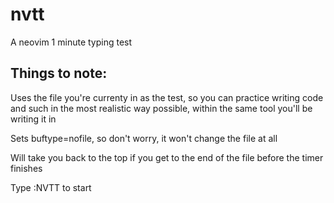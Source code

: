 # nvtt
A neovim 1 minute typing test

## Things to note:
Uses the file you're currenty in as the test, so you can practice writing code and such in the most realistic way possible, within the same tool you'll be writing it in

Sets buftype=nofile, so don't worry, it won't change the file at all

Will take you back to the top if you get to the end of the file before the timer finishes

Type :NVTT to start
